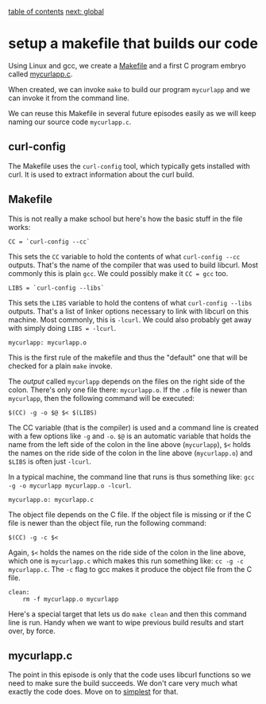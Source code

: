 [table of contents](../) [next: global](../global/)

# setup a makefile that builds our code

Using Linux and gcc, we create a [Makefile](Makefile) and a first C program
embryo called [mycurlapp.c](mycurlapp.c).

When created, we can invoke `make` to build our program `mycurlapp` and we can
invoke it from the command line.

We can reuse this Makefile in several future episodes easily as we will keep
naming our source code `mycurlapp.c`.

## curl-config

The Makefile uses the `curl-config` tool, which typically gets installed with
curl. It is used to extract information about the curl build.

## Makefile

This is not really a make school but here's how the basic stuff in the file
works:

    CC = `curl-config --cc`

This sets the `CC` variable to hold the contents of what `curl-config --cc`
outputs. That's the name of the compiler that was used to build libcurl. Most
commonly this is plain `gcc`. We could possibly make it `CC = gcc` too.

    LIBS = `curl-config --libs`

This sets the `LIBS` variable to hold the contens of what `curl-config --libs`
outputs. That's a list of linker options necessary to link with libcurl on
this machine. Most commonly, this is `-lcurl`. We could also probably get away
with simply doing `LIBS = -lcurl`.

    mycurlapp: mycurlapp.o

This is the first rule of the makefile and thus the "default" one that will be
checked for a plain `make` invoke.

The *output* called `mycurlapp` depends on the files on the right side of the
colon. There's only one file there: `mycurlapp.o`. If the `.o` file is newer than
`mycurlapp`, then the following command will be executed:

    $(CC) -g -o $@ $< $(LIBS)

The CC variable (that is the compiler) is used and a command line is created
with a few options like `-g` and `-o`. `$@` is an automatic variable that
holds the name from the left side of the colon in the line above (`mycurlapp`),
`$<` holds the names on the ride side of the colon in the line above
(`mycurlapp.o`) and `$LIBS` is often just `-lcurl`.

In a typical machine, the command line that runs is thus something like:
`gcc -g -o mycurlapp mycurlapp.o -lcurl`.

    mycurlapp.o: mycurlapp.c

The object file depends on the C file. If the object file is missing or if the
C file is newer than the object file, run the following command:

    $(CC) -g -c $<

Again, `$<` holds the names on the ride side of the colon in the line above,
which one is `mycurlapp.c` which makes this run something like: `cc -g -c
mycurlapp.c`. The `-c` flag to gcc makes it produce the object file from the C
file.

    clean:
        rm -f mycurlapp.o mycurlapp

Here's a special target that lets us do `make clean` and then this command
line is run. Handy when we want to wipe previous build results and start over,
by force.

## mycurlapp.c

The point in this episode is only that the code uses libcurl functions so we
need to make sure the build succeeds. We don't care very much what exactly the
code does. Move on to [simplest](../simples/) for that.

